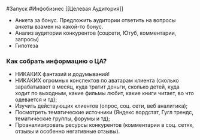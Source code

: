 #Запуск #Инфобизнес 
[[Целевая Аудитория]]

-  Анкета за бонус. Предложить аудитории ответить на вопросы анкеты взамен на какой-то бонус.
- Анализ аудитории конкурентов (соцсети, Ютуб, комментарии, запросы)
- Гипотеза

### Как собрать информацию о ЦА?
- НИКАКИХ фантазий и додумываний!
- НИКАКИХ огромных конспектов по аватарам клиента (сколько зарабатывает в месяц, куда тратит деньги, сколько детей, куда
ходит по выходным, какие фильмы любит, какие книги читает, во что одевается и тд);
- Изучить действующих клиентов (опрос, соц. сети, веб аналитика);
- Посмотреть тематические источники (Яндекс вордстат, Гугл трендс, тематические группы, форумы и тд);
 - Проанализировать ресурсы конкурентов (комментарии в соц. сетях, отзывы и особенно негативные отзывы).